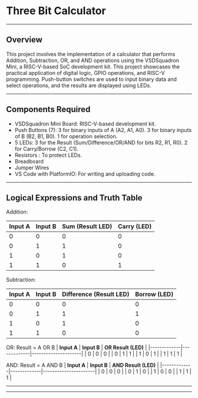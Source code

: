 # **Three Bit Calculator**
---
## Overview
This project involves the implementation of a calculator that performs Addition, Subtraction, OR, and AND operations using the VSDSquadron Mini, a RISC-V-based SoC development kit. This project showcases the practical application of digital logic, GPIO operations, and RISC-V programming. Push-button switches are used to input binary data and select operations, and the results are displayed using LEDs.

---
## Components Required
- VSDSquadron Mini Board: RISC-V-based development kit.
- Push Buttons (7):
3 for binary inputs of A (A2, A1, A0).
3 for binary inputs of B (B2, B1, B0).
1 for operation selection.
- 5 LEDs:
3 for the Result (Sum/Difference/OR/AND for bits R2, R1, R0).
2 for Carry/Borrow (C2, C1).
- Resistors : To protect LEDs.
- Breadboard
- Jumper Wires
- VS Code with PlatformIO: For writing and uploading code.


---
## Logical Expressions and Truth Table
Addition:

| **Input A** | **Input B** | **Sum (Result LED)** | **Carry (LED)** |
|-------------|-------------|----------------------|-----------------|
| 0           | 0           | 0                    | 0               |
| 0           | 1           | 1                    | 0               |
| 1           | 0           | 1                    | 0               |
| 1           | 1           | 0                    | 1               |


Subtraction:

| **Input A** | **Input B** | **Difference (Result LED)** | **Borrow (LED)** |
|-------------|-------------|----------------------------|------------------|
| 0           | 0           | 0                          | 0                |
| 0           | 1           | 1                          | 1                |
| 1           | 0           | 1                          | 0                |
| 1           | 1           | 0                          | 0                |

OR: Result = A OR B
| **Input A** | **Input B** | **OR Result (LED)** |
|-------------|-------------|---------------------|
| 0           | 0           | 0                   |
| 0           | 1           | 1                   |
| 1           | 0           | 1                   |
| 1           | 1           | 1                   |


AND: Result = A AND B
| **Input A** | **Input B** | **AND Result (LED)** |
|-------------|-------------|----------------------|
| 0           | 0           | 0                    |
| 0           | 1           | 0                    |
| 1           | 0           | 0                    |
| 1           | 1           | 1                    |



---


---
